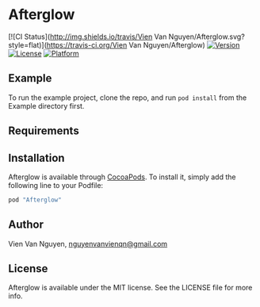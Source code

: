 # Afterglow

[![CI Status](http://img.shields.io/travis/Vien Van Nguyen/Afterglow.svg?style=flat)](https://travis-ci.org/Vien Van Nguyen/Afterglow)
[![Version](https://img.shields.io/cocoapods/v/Afterglow.svg?style=flat)](http://cocoapods.org/pods/Afterglow)
[![License](https://img.shields.io/cocoapods/l/Afterglow.svg?style=flat)](http://cocoapods.org/pods/Afterglow)
[![Platform](https://img.shields.io/cocoapods/p/Afterglow.svg?style=flat)](http://cocoapods.org/pods/Afterglow)

## Example

To run the example project, clone the repo, and run `pod install` from the Example directory first.

## Requirements

## Installation

Afterglow is available through [CocoaPods](http://cocoapods.org). To install
it, simply add the following line to your Podfile:

```ruby
pod "Afterglow"
```

## Author

Vien Van Nguyen, nguyenvanvienqn@gmail.com

## License

Afterglow is available under the MIT license. See the LICENSE file for more info.
